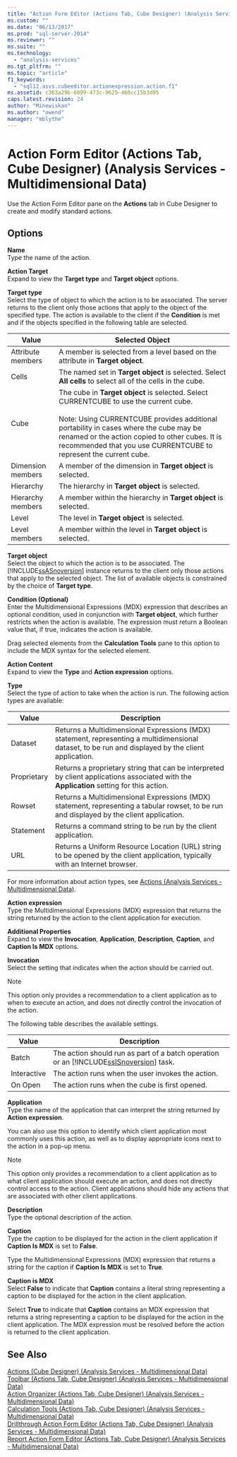 ```yaml
---
title: "Action Form Editor (Actions Tab, Cube Designer) (Analysis Services - Multidimensional Data) | Microsoft Docs"
ms.custom: ""
ms.date: "06/13/2017"
ms.prod: "sql-server-2014"
ms.reviewer: ""
ms.suite: ""
ms.technology: 
  - "analysis-services"
ms.tgt_pltfrm: ""
ms.topic: "article"
f1_keywords: 
  - "sql12.asvs.cubeeditor.actionexpression.action.f1"
ms.assetid: c363a29b-6099-473c-9625-460cc15b3d95
caps.latest.revision: 24
author: "Minewiskan"
ms.author: "owend"
manager: "mblythe"
---
```

# Action Form Editor (Actions Tab, Cube Designer) (Analysis Services - Multidimensional Data)
  Use the Action Form Editor pane on the **Actions** tab in Cube Designer to create and modify standard actions.  
  
## Options  
 **Name**  
 Type the name of the action.  
  
 **Action Target**  
 Expand to view the **Target type** and **Target object** options.  
  
 **Target type**  
 Select the type of object to which the action is to be associated. The server returns to the client only those actions that apply to the object of the specified type. The action is available to the client if the **Condition** is met and if the objects specified in the following table are selected.  
  
|Value|Selected Object|  
|-----------|---------------------|  
|Attribute members|A member is selected from a level based on the attribute in **Target object**.|  
|Cells|The named set in **Target object** is selected. Select **All cells** to select all of the cells in the cube.|  
|Cube|The cube in **Target object** is selected. Select CURRENTCUBE to use the current cube.<br /><br /> Note: Using CURRENTCUBE provides additional portability in cases where the cube may be renamed or the action copied to other cubes. It is recommended that you use CURRENTCUBE to represent the current cube.|  
|Dimension members|A member of the dimension in **Target object** is selected.|  
|Hierarchy|The hierarchy in **Target object** is selected.|  
|Hierarchy members|A member within the hierarchy in **Target object** is selected.|  
|Level|The level in **Target object** is selected.|  
|Level members|A member within the level in **Target object** is selected.|  
  
 **Target object**  
 Select the object to which the action is to be associated. The [!INCLUDE[ssASnoversion](../includes/ssasnoversion-md.md)] instance returns to the client only those actions that apply to the selected object. The list of available objects is constrained by the choice of **Target type**.  
  
 **Condition (Optional)**  
 Enter the Multidimensional Expressions (MDX) expression that describes an optional condition, used in conjunction with **Target object**, which further restricts when the action is available. The expression must return a Boolean value that, if true, indicates the action is available.  
  
 Drag selected elements from the **Calculation Tools** pane to this option to include the MDX syntax for the selected element.  
  
 **Action Content**  
 Expand to view the **Type** and **Action expression** options.  
  
 **Type**  
 Select the type of action to take when the action is run. The following action types are available:  
  
|Value|Description|  
|-----------|-----------------|  
|Dataset|Returns a Multidimensional Expressions (MDX) statement, representing a multidimensional dataset, to be run and displayed by the client application.|  
|Proprietary|Returns a proprietary string that can be interpreted by client applications associated with the **Application** setting for this action.|  
|Rowset|Returns a Multidimensional Expressions (MDX) statement, representing a tabular rowset, to be run and displayed by the client application.|  
|Statement|Returns a command string to be run by the client application.|  
|URL|Returns a Uniform Resource Location (URL) string to be opened by the client application, typically with an Internet browser.|  
  
 For more information about action types, see [Actions &#40;Analysis Services - Multidimensional Data&#41;](multidimensional-models/actions-analysis-services-multidimensional-data.md).  
  
 **Action expression**  
 Type the Multidimensional Expressions (MDX) expression that returns the string returned by the action to the client application for execution.  
  
 **Additional Properties**  
 Expand to view the **Invocation**, **Application**, **Description**, **Caption**, and **Caption Is MDX** options.  
  
 **Invocation**  
 Select the setting that indicates when the action should be carried out.  
  
> [!NOTE]  
>  This option only provides a recommendation to a client application as to when to execute an action, and does not directly control the invocation of the action.  
  
 The following table describes the available settings.  
  
|Value|Description|  
|-----------|-----------------|  
|Batch|The action should run as part of a batch operation or an [!INCLUDE[ssISnoversion](../includes/ssisnoversion-md.md)] task.|  
|Interactive|The action runs when the user invokes the action.|  
|On Open|The action runs when the cube is first opened.|  
  
 **Application**  
 Type the name of the application that can interpret the string returned by **Action expression**.  
  
 You can also use this option to identify which client application most commonly uses this action, as well as to display appropriate icons next to the action in a pop-up menu.  
  
> [!NOTE]  
>  This option only provides a recommendation to a client application as to what client application should execute an action, and does not directly control access to the action. Client applications should hide any actions that are associated with other client applications.  
  
 **Description**  
 Type the optional description of the action.  
  
 **Caption**  
 Type the caption to be displayed for the action in the client application if **Caption Is MDX** is set to **False**.  
  
 Type the Multidimensional Expressions (MDX) expression that returns a string for the caption if **Caption Is MDX** is set to **True**.  
  
 **Caption is MDX**  
 Select **False** to indicate that **Caption** contains a literal string representing a caption to be displayed for the action in the client application.  
  
 Select **True** to indicate that **Caption** contains an MDX expression that returns a string representing a caption to be displayed for the action in the client application. The MDX expression must be resolved before the action is returned to the client application.  
  
## See Also  
 [Actions &#40;Cube Designer&#41; &#40;Analysis Services - Multidimensional Data&#41;](../../2014/analysis-services/actions-cube-designer-analysis-services-multidimensional-data.md)   
 [Toolbar &#40;Actions Tab, Cube Designer&#41; &#40;Analysis Services - Multidimensional Data&#41;](../../2014/analysis-services/toolbar-actions-tab-cube-designer-analysis-services-multidimensional-data.md)   
 [Action Organizer &#40;Actions Tab, Cube Designer&#41; &#40;Analysis Services - Multidimensional Data&#41;](../../2014/analysis-services/action-organizer-cube-designer-analysis-services-multidimensional-data.md)   
 [Calculation Tools &#40;Actions Tab, Cube Designer&#41; &#40;Analysis Services - Multidimensional Data&#41;](../../2014/analysis-services/calculation-tools-actions-cube-designer-analysis-services-multidimensional-data.md)   
 [Drillthrough Action Form Editor &#40;Actions Tab, Cube Designer&#41; &#40;Analysis Services - Multidimensional Data&#41;](../../2014/analysis-services/drillthrough-action-form-editor-cube-designer-analysis-services-multidimensional-data.md)   
 [Report Action Form Editor &#40;Actions Tab, Cube Designer&#41; &#40;Analysis Services - Multidimensional Data&#41;](../../2014/analysis-services/report-action-form-editor-cube-designer-analysis-services-multidimensional-data.md)  
  
  